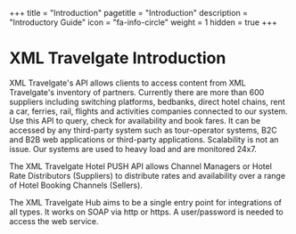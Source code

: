 +++
title = "Introduction"
pagetitle = "Introduction"
description = "Introductory Guide"
icon = "fa-info-circle"
weight = 1
hidden = true
+++

# XML Travelgate Introduction


XML Travelgate's API allows clients to access content from XML Travelgate's inventory of partners. Currently there are more than 600 suppliers including switching platforms, bedbanks, direct hotel chains, rent a car, ferries, rail, flights and activities companies connected to our system. Use this API to query, check for availability and book fares. It can be accessed by any third-party system such as tour-operator systems, B2C and B2B web applications or third-party applications. Scalability is not an issue. Our systems are used to heavy load and are monitored 24x7.

The XML Travelgate Hotel PUSH API allows Channel Managers or Hotel Rate Distributors (Suppliers) to distribute rates and availability over a
range of Hotel Booking Channels (Sellers).

The XML Travelgate Hub aims to be a single entry point for integrations of all types. It works on SOAP via http or https. A user/password is needed to access the web service.

